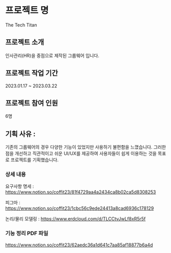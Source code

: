 # 프로젝트 명
The Tech Titan

## 프로젝트 소개
인사관리(HR)을 중점으로 제작된 그룹웨어 입니다.

## 프로젝트 작업 기간
2023.01.17 ~ 2023.03.22

## 프로젝트 참여 인원
6명

## 기획 사유 : 
기존의 그룹웨어의 경우 다양한 기능이 있었지만 사용하기 불편함을 느꼈습니다. 그러한 점을 개선하고 직관적이고 쉬운 UI/UX를 제공하여 사용자들이 쉽게 이용하는 것을 목표로 프로젝트를 기획했습니다.

### 상세 내용

요구사항 명세 : https://www.notion.so/coffit23/81f4729aa4a2434ca8b02ca5d8308253

피그마 : https://www.notion.so/coffit23/1cbc56c9ede24413a8cad6936c178129

논리/물리 모델링 : https://www.erdcloud.com/d/TLCCtvJwLf8xR5r5f

### 기능 정리 PDF 파일
https://www.notion.so/coffit23/62aedc36a1d641c7aa85af18877b6a4d
